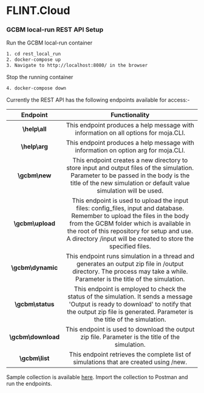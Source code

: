 # FLINT.Cloud
 
### GCBM local-run REST API Setup  
 
Run the GCBM local-run container
```bash
1. cd rest_local_run
2. docker-compose up
3. Navigate to http://localhost:8080/ in the browser
```
 
Stop the running container 
```bash
4. docker-compose down
```
 
Currently the REST API has the following endpoints available for access:-
 
 | Endpoint           |              Functionality                                                                                           |
 |:-----------------: | :---------------------------------------------------------------------------------------------------------------:    |
 | **\help\all**      | This endpoint produces a help message with information on all options for moja.CLI.                                  |
 | **\help\arg**      | This endpoint produces a help message with information on option arg for moja.CLI.                                   |
 | **\gcbm\new**      | This endpoint creates a new directory to store input and output files of the simulation. Parameter to be passed in the body is the title of the   new simulation or default value simulation will be used.                                                                                   | 
 | **\gcbm\upload**   | This endpoint is used to upload the input files: config_files, input and database. Remember to upload the files in the body from the GCBM      folder which is available in the root of this repository for setup and use. A directory /input will be created to store the specified files. |
 |  **\gcbm\dynamic** | This endpoint runs simulation in a thread and generates an output zip file in /output directory. The process may take a while. Parameter is the   title of the simulation.                                                                                                                   |
 | **\gcbm\status**   | This endpoint is employed to check the status of the simulation. It sends a message 'Output is ready to download' to notify that the output zip   file is generated. Parameter is the title of the simulation.                                                                               |
 | **\gcbm\download** | This endpoint is used to download the output zip file. Parameter is the title of the simulation.                     |
 | **\gcbm\list**     | This endpoint retrieves the complete list of simulations that are created using /new.                                |
 
Sample collection is available [here](https://github.com/nynaalekhya/FLINT.Cloud/blob/local-gcbm-run/rest_local_run/local_run.postman_collection). Import the collection to Postman and run the endpoints.
